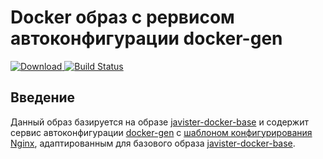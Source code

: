 # Docker образ с рервисом автоконфигурации docker-gen

[ ![Download](https://api.bintray.com/packages/javister/docker/javister%3Ajavister-docker-docker-gen/images/download.svg) ](https://bintray.com/javister/docker/javister%3Ajavister-docker-docker-gen/_latestVersion)
[![Build Status](https://travis-ci.org/javister/javister-docker-docker-gen.svg?branch=master)](https://travis-ci.org/javister/javister-docker-docker-gen)

## Введение

Данный образ базируется на образе [javister-docker-base](https://github.com/javister/javister-docker-nginx)
и содержит сервис автоконфигурации [docker-gen](https://github.com/jwilder/docker-gen)
с [шаблоном конфигурирования Nginx](https://github.com/jwilder/nginx-proxy),
адаптированным для базового образа [javister-docker-base](https://github.com/javister/javister-docker-nginx).
